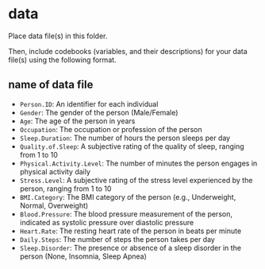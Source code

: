 # data

Place data file(s) in this folder.

Then, include codebooks (variables, and their descriptions) for your data file(s)
using the following format.

## name of data file

- `Person.ID`: An identifier for each individual
- `Gender`: The gender of the person (Male/Female)
- `Age`: The age of the person in years
- `Occupation`: The occupation or profession of the person
- `Sleep.Duration`: The number of hours the person sleeps per day
- `Quality.of.Sleep`: A subjective rating of the quality of sleep, ranging from 1 to 10
- `Physical.Activity.Level`: The number of minutes the person engages in physical activity daily
- `Stress.Level`: A subjective rating of the stress level experienced by the person, ranging from 1 to 10
- `BMI.Category`: The BMI category of the person (e.g., Underweight, Normal, Overweight)
- `Blood.Pressure`: The blood pressure measurement of the person, indicated as systolic pressure over diastolic pressure
- `Heart.Rate`: The resting heart rate of the person in beats per minute
- `Daily.Steps`:  The number of steps the person takes per day
- `Sleep.Disorder`: The presence or absence of a sleep disorder in the person (None, Insomnia, Sleep Apnea)
